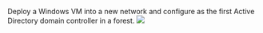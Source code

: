 Deploy a Windows VM into a new network and configure as the first Active Directory domain controller in a forest.
<a href="https://portal.azure.com/#create/Microsoft.Template/uri/https%3A%2F%2Fraw.githubusercontent.com%2Ftimblewitt%2FTimCo%2Fmaster%2FWG-SRV1%2Fazuredeploy.json" target="_blank">
    <img src="http://azuredeploy.net/deploybutton.png"/>
</a>
